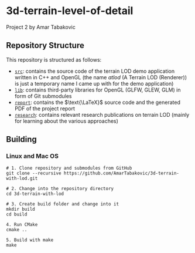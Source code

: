 # 3d-terrain-level-of-detail
Project 2 by Amar Tabakovic

## Repository Structure
This repository is structured as follows:

- [`src`](src): contains the source code of the terrain LOD demo application written in C++ and OpenGL (the name *atlod* (A Terrain LOD (Renderer)) is just a temporary name I came up with for the demo application)
- [`lib`](lib): contains third-party libraries for OpenGL (GLFW, GLEW, GLM) in form of Git submodules
- [`report`](report): contains the $\text{\LaTeX}$ source code and the generated PDF of the project report
- [`research`](research): contains relevant research publications on terrain LOD (mainly for learning about the various approaches)

## Building
### Linux and Mac OS
```plaintext
# 1. Clone repository and submodules from GitHub
git clone --recursive https://github.com/AmarTabakovic/3d-terrain-with-lod.git

# 2. Change into the repository directory
cd 3d-terrain-with-lod

# 3. Create build folder and change into it
mkdir build
cd build

4. Run CMake
cmake ..

5. Build with make
make
```
